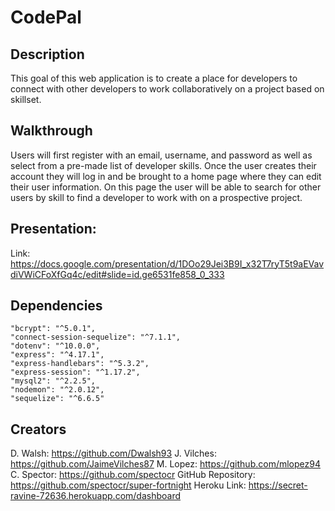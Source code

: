 # CodePal
## Description
This goal of this web application is to create a place for developers to connect with other developers to work collaboratively on a project based on skillset. 
## Walkthrough
Users will first register with an email, username, and password as well as select from a pre-made list of developer skills. Once the user creates their account they will log in and be brought to a home page where they can edit their user information. On this page the user will be able to search for other users by skill to find a developer to work with on a prospective project. 

## Presentation: 
Link: https://docs.google.com/presentation/d/1DOo29Jei3B9I_x32T7ryT5t9aEVavdiVWiCFoXfGq4c/edit#slide=id.ge6531fe858_0_333
## Dependencies
    "bcrypt": "^5.0.1",
    "connect-session-sequelize": "^7.1.1",
    "dotenv": "^10.0.0",
    "express": "^4.17.1",
    "express-handlebars": "^5.3.2",
    "express-session": "^1.17.2",
    "mysql2": "^2.2.5",
    "nodemon": "^2.0.12",
    "sequelize": "^6.6.5"
## Creators
D. Walsh: https://github.com/Dwalsh93
J. Vilches: https://github.com/JaimeVilches87
M. Lopez: https://github.com/mlopez94
C. Spector: https://github.com/spectocr
GitHub Repository: https://github.com/spectocr/super-fortnight
Heroku Link: https://secret-ravine-72636.herokuapp.com/dashboard
